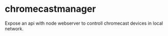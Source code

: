 # chromecastmanager

Expose an api with node webserver to controll chromecast devices in local network.
